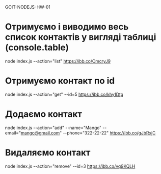 GOIT-NODEJS-HW-01

# Отримуємо і виводимо весь список контактів у вигляді таблиці (console.table)
node index.js --action="list"
https://ibb.co/CmcryJ9

# Отримуємо контакт по id
node index.js --action="get" --id=5
https://ibb.co/khy1Dtg

# Додаємо контакт
node index.js --action="add" --name="Mango" --email="mango@gmail.com" --phone="322-22-22"
https://ibb.co/gJbRxjC

# Видаляємо контакт
node index.js --action="remove" --id=3
https://ibb.co/vq9KQLH

